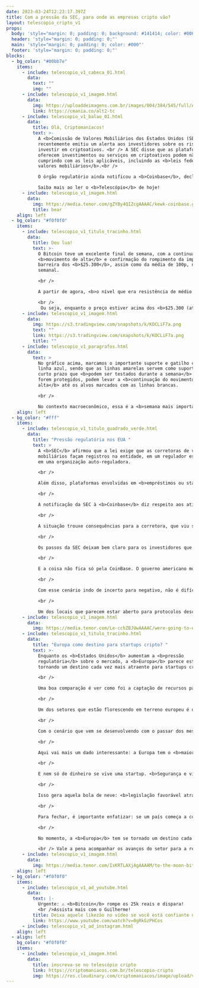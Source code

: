 ```yaml
---
date: 2023-03-24T12:23:17.397Z
title: Com a pressão da SEC, para onde as empresas cripto vão?
layout: telescopio_cripto_v1
props:
  body: 'style="margin: 0; padding: 0; background: #141414; color: #000"'
  header: 'style="margin: 0; padding: 0;"'
  main: 'style="margin: 0; padding: 0; color: #000"'
  footer: 'style="margin: 0; padding: 0;"'
blocks:
  - bg_color: "#00bb7e"
    items:
      - include: telescopio_v1_cabeca_01.html
        data:
          text: ""
          img: ""
      - include: telescopio_v1_imagem.html
        data:
          img: https://uploaddeimagens.com.br/images/004/384/545/full/Altseason_Newsletter_final.png?1678449695
          link: https://cmania.co/alt2-tc
      - include: telescopio_v1_balao_01.html
        data:
          title: Olá, Criptomaníacos!
          text: >-
            A <b>Comissão de Valores Mobiliários dos Estados Unidos (SEC)</b>
            recentemente emitiu um alerta aos investidores sobre os riscos de
            investir em criptoativos. <br /> A SEC disse que as plataformas que
            oferecem investimentos ou serviços em criptoativos podem não estar
            cumprindo com as leis aplicáveis, incluindo as <b>leis federais de
            valores mobiliários</b>.<br /> 

            O órgão regulatório ainda notificou a <b>Coinbase</b>, declarando formalmente os planos de iniciar uma ação de execução contra a empresa.<br /> 

            Saiba mais ao ler o <b>Telescópio</b> de hoje!
      - include: telescopio_v1_imagem.html
        data:
          img: https://media.tenor.com/gZYBy4QIZcgAAAAC/kewk-coinbase.gif
          title: bear
    align: left
  - bg_color: "#f0f0f0"
    items:
      - include: telescopio_v1_titulo_tracinho.html
        data:
          title: Deu lua!
          text: >-
            O Bitcoin teve um excelente final de semana, com a continuação do
            <b>movimento de alta</b> e confirmação do rompimento da importante
            barreira dos <b>$25.300</b>, assim como da média de 100p, no
            semanal. 

            <br /> 

            A partir de agora, <b>o nível que era resistência de médio prazo vai servir como suporte</b>. Também podemos considerar essa região como um gatilho para sinalizar o início de um <b>processo de correção mais acentuado</b>.

            <br /> 
             Ou seja, enquanto o preço estiver acima dos <b>$25.300 (até $25.000)</b>, não esperamos por uma correção expressiva e é mais provável que o preço <b>continue subindo</b>, mesmo que sem correções, até os alvos marcados com linhas brancas.
      - include: telescopio_v1_imagem.html
        data:
          img: https://s3.tradingview.com/snapshots/k/KOCLiF7a.png
          text: ""
          link: https://s3.tradingview.com/snapshots/k/KOCLiF7a.png
          title: ""
      - include: telescopio_v1_paragrafos.html
        data:
          text: >
            No gráfico acima, marcamos o importante suporte e gatilho com a
            linha azul, sendo que as linhas amarelas servem como suportes do
            curto prazo que <b>podem ser testados durante a semana</b> e, se
            forem protegidos, podem levar a <b>continuação do movimento de
            alta</b> até os alvos marcados com as linhas brancas.

            <br /> 

            No contexto macroeconômico, essa é a <b>semana mais importante de março</b>, com os investidores à espera da decisão de juros na quarta-feira, onde <b>o mercado espera um aumento de 0.25bps</b>. Se os dados vierem abaixo ou em linha com a expectativa dos investidores, podemos ter <b>mais altas entre as criptomoedas</b>. 
    align: left
  - bg_color: "#fff"
    items:
      - include: telescopio_v1_titulo_quadrado_verde.html
        data:
          title: "Pressão regulatória nos EUA "
          text: >
            A <b>SEC</b> afirmou que a lei exige que as corretoras de valores
            mobiliários façam registros na entidade, em um regulador estadual e
            em uma organização auto-reguladora. 

            <br />

            Além disso, plataformas envolvidas em <b>empréstimos ou staking</b> em criptoativos podem estar <b>sujeitas às leis federais de valores mobiliários</b>. 

            <br />

            A notificação da SEC à <b>Coinbase</b> diz respeito aos ativos digitais listados, ao serviço de staking e a Coinbase Wallet. 

            <br />

            A situação trouxe consequências para a corretora, que viu suas ações <b>despencar mais de 15%</b> após a divulgação da notícia.

            <br />

            Os passos da SEC deixam bem claro para os investidores que o órgão regulador está <b>aumentando sua vigilância</b> sobre o mercado cripto. 

            <br />

            E a coisa não fica só pela CoinBase. O governo americano mostra que quer estar no <b>controle</b> em praticamente todo o mercado, inclusive dando a entender que, <b>tirando o Bitcoin</b>, <b>todos os outros projetos podem ser considerados valores mobiliários</b> e portanto, estão sob seus “domínios”.  <br />Isso pode ter implicações significativas para várias outras empresas do setor cripto nos Estados Unidos.

            <br />

            Com esse cenário indo de incerto para negativo, não é difícil deduzir que o centro do ecossistema pode mudar de local, <b>levando financiamento e inovação para outras regiões com ambientes regulatórios mais favoráveis</b> ao mercado cripto.

            <br />

            Um dos locais que parecem estar aberto para protocolos descentralizados é a <b>Europa</b>.
      - include: telescopio_v1_imagem.html
        data:
          img: https://media.tenor.com/Le-cchZBJUwAAAAC/were-going-to-europe-travel.gif
      - include: telescopio_v1_titulo_tracinho.html
        data:
          title: "Europa como destino para startups cripto? "
          text: >-
            Enquanto os <b>Estados Unidos</b> aumentam a <b>pressão
            regulatória</b> sobre o mercado, a <b>Europa</b> parece estar se
            tornando um destino cada vez mais atraente para startups cripto. 

            <br /> 

            Uma boa comparação é ver como foi a captação de recursos para empresas do setor em 2022 nas duas regiões. Enquanto as startups cripto da Europa bateram seu recorde de recursos, com uma incrível marca de <b>US$ 5,7 bilhões</b> (mesmo com o mercado em baixa), o financiamento de startups do setor em solo americano <b>caiu</b>.

            <br /> 

            Um dos setores que estão florescendo em terreno europeu é o da <b>Web3</b>, que já possui vários projetos e empresas de peso por lá.

            <br /> 

            Com o cenário que vem se desenvolvendo com o passar dos meses, é possível que mais empresas e <b>projetos cripto migrem para a região europeia</b> em busca de financiamento e inovação. Isso pode fortalecer ainda mais o ecossistema cripto local e torná-lo um importante <b>polo global para o mercado</b>.

            <br /> 

            Aqui vai mais um dado interessante: a Europa tem o <b>maior número de startups cripto</b>. Se, por um lado, uma parcela bem grande dessas empresas ainda estão em estágio inicial, é por lá que o financiamento de startups do setor está bombando, o que mostra uma base sólida para o crescimento do mercado.

            <br /> 

            E nem só de dinheiro se vive uma startup. <b>Segurança e viabilidade do ponto de vista jurídico</b> é importante. E como os acontecimentos recentes nos EUA não são muito favoráveis, o mais esperado é que os investidores busquem oportunidades no mercado europeu. 

            <br /> 

            Isso gera aquela bola de neve: <b>legislação favorável atrai investimento</b>. Investimento atrai <b>mais empresas</b>. Mais empresas atrai <b>mais recursos</b>. Se o estado ver que isso gera receita, pode criar <b>ambientes ainda mais favoráveis</b>, que realimentam o ciclo do desenvolvimento.

            <br /> 

            Para fechar, é importante enfatizar: se um país começa a colocar barreiras demais nas iniciativas cripto, elas somente <b>tendem a ir para uma outra nação mais amigável</b>. 

            <br /> 

            No momento, a <b>Europa</b> tem se tornado um destino cada vez mais interessante para empresas e projetos cripto em busca de financiamento e inovação.

            <br /> Vale a pena acompanhar os avanços do setor para a região!
      - include: telescopio_v1_imagem.html
        data:
          img: https://media.tenor.com/IsKRTLAXjAgAAAAM/to-the-moon-bitcoin.gif
    align: left
  - bg_color: "#f0f0f0"
    items:
      - include: telescopio_v1_ad_youtube.html
        data:
          text: |-
            Urgente: ⚠️ <b>Bitcoin</b> rompe os 25k reais e dispara!
            <br />Assista mais com o Guilherme!
          title: Deixa aquele likezão no vídeo se você está confiante no BTC!
          link: https://www.youtube.com/watch?v=0gRkGzPHCos
      - include: telescopio_v1_ad_instagram.html
    align: left
  - align: left
    bg_color: "#f0f0f0"
    items:
      - include: telescopio_v1_imagem.html
        data:
          title: inscreva-se no telescópio cripto
          link: https://criptomaniacos.com.br/telescopio-cripto
          img: https://res.cloudinary.com/criptomaniacos/image/upload/v1662133224/telescopio/inscreva-se-telescopio.png
---
```

